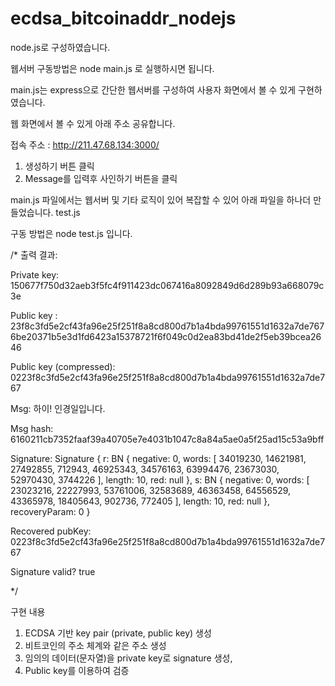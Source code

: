 # ecdsa_bitcoinaddr_nodejs

node.js로 구성하였습니다.

웹서버 구동방법은 node main.js 로 실행하시면 됩니다.

main.js는 express으로 간단한 웹서버를 구성하여 사용자 화면에서 볼 수 있게 구현하였습니다.

웹 화면에서 볼 수 있게 아래 주소 공유합니다.

접속 주소 : http://211.47.68.134:3000/
1. 생성하기 버튼 클릭
2. Message를 입력후 사인하기 버튼을 클릭

main.js 파일에서는 웹서버 및 기타 로직이 있어 복잡할 수 있어 아래 파일을 하나더 만들었습니다.
test.js 

구동 방법은 node test.js 입니다.


/*
출력 결과: 

Private key: 150677f750d32aeb3f5fc4f911423dc067416a8092849d6d289b93a668079c3e

Public key : 23f8c3fd5e2cf43fa96e25f251f8a8cd800d7b1a4bda99761551d1632a7de7676be20371b5e3d1fd6423a15378721f6f049c0d2ea83bd41de2f5eb39bcea2646

Public key (compressed): 0223f8c3fd5e2cf43fa96e25f251f8a8cd800d7b1a4bda99761551d1632a7de767


Msg: 하이! 인경일입니다.

Msg hash: 6160211cb7352faaf39a40705e7e4031b1047c8a84a5ae0a5f25ad15c53a9bff


Signature: Signature {
  r: BN {
    negative: 0,
    words: [
      34019230, 14621981,
      27492855,   712943,
      46925343, 34576163,
      63994476, 23673030,
      52970430,  3744226
    ],
    length: 10,
    red: null
  },
  s: BN {
    negative: 0,
    words: [
      23023216, 22227993,
      53761006, 32583689,
      46363458, 64556529,
      43365978, 18405643,
        902736,   772405
    ],
    length: 10,
    red: null
  },
  recoveryParam: 0
}



Recovered pubKey: 0223f8c3fd5e2cf43fa96e25f251f8a8cd800d7b1a4bda99761551d1632a7de767

Signature valid? true

*/



구현 내용

1. ECDSA 기반 key pair (private, public key) 생성
2. 비트코인의 주소 체계와 같은 주소 생성
3. 임의의 데이터(문자열)을 private key로 signature 생성,
4. Public key를 이용하여 검증
